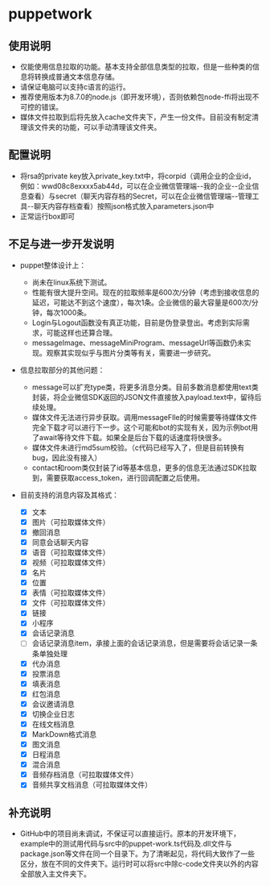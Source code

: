 ﻿# puppetwork

## 使用说明

- 仅能使用信息拉取的功能。基本支持全部信息类型的拉取，但是一些种类的信息将转换成普通文本信息存储。
- 请保证电脑可以支持c语言的运行。
- 推荐使用版本为8.7.0的node.js（即开发环境），否则依赖包node-ffi将出现不可控的错误。
- 媒体文件拉取到后将先放入cache文件夹下，产生一份文件。目前没有制定清理该文件夹的功能，可以手动清理该文件夹。

## 配置说明

- 将rsa的private key放入private_key.txt中，将corpid（调用企业的企业id，例如：wwd08c8exxxx5ab44d，可以在企业微信管理端--我的企业--企业信息查看）与secret（聊天内容存档的Secret，可以在企业微信管理端--管理工具--聊天内容存档查看）按照json格式放入parameters.json中
- 正常运行box即可

## 不足与进一步开发说明

- puppet整体设计上：
  - 尚未在linux系统下测试。
  - 性能有很大提升空间。现在的拉取频率是600次/分钟（考虑到接收信息的延迟，可能达不到这个速度），每次1条。企业微信的最大容量是600次/分钟，每次1000条。
  - Login与Logout函数没有真正功能，目前是伪登录登出。考虑到实际需求，可能这样也还算合理。
  - messageImage、messageMiniProgram、messageUrl等函数仍未实现。观察其实现似乎与图片分类等有关，需要进一步研究。
  
- 信息拉取部分的其他问题：
  - message可以扩充type类，将更多消息分类。目前多数消息都使用text类封装，将企业微信SDK返回的JSON文件直接放入payload.text中，留待后续处理。
  - 媒体文件无法进行异步获取。调用messageFIle的时候需要等待媒体文件完全下载才可以进行下一步。这个可能和bot的实现有关，因为示例bot用了await等待文件下载。如果全是后台下载的话速度将快很多。
  - 媒体文件未进行md5sum校验。（c代码已经写入了，但是目前转换有bug，因此没有接入）
  - contact和room类仅封装了id等基本信息，更多的信息无法通过SDK拉取到，需要获取access_token，进行回调配置之后使用。

- 目前支持的消息内容及其格式：
  - [x] 文本
  - [x] 图片（可拉取媒体文件）
  - [x] 撤回消息
  - [x] 同意会话聊天内容
  - [x] 语音（可拉取媒体文件）
  - [x] 视频（可拉取媒体文件）
  - [x] 名片
  - [x] 位置
  - [x] 表情（可拉取媒体文件）
  - [x] 文件（可拉取媒体文件）
  - [x] 链接
  - [x] 小程序
  - [x] 会话记录消息
  - [ ] 会话记录消息item，承接上面的会话记录消息，但是需要将会话记录一条条单独处理
  - [x] 代办消息
  - [x] 投票消息
  - [x] 填表消息
  - [x] 红包消息
  - [x] 会议邀请消息
  - [x] 切换企业日志
  - [x] 在线文档消息
  - [x] MarkDown格式消息
  - [x] 图文消息
  - [x] 日程消息
  - [x] 混合消息
  - [x] 音频存档消息（可拉取媒体文件）
  - [x] 音频共享文档消息（可拉取媒体文件）

## 补充说明
- GitHub中的项目尚未调试，不保证可以直接运行。原本的开发环境下，example中的测试用代码与src中的puppet-work.ts代码及.dll文件与package.json等文件在同一个目录下。为了清晰起见，将代码大致作了一些区分，放在不同的文件夹下。运行时可以将src中除c-code文件夹以外的内容全部放入主文件夹下。
